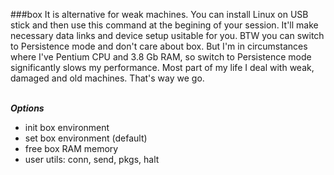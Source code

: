 ###box
It is alternative for weak machines. You can install Linux on USB stick and then use this command at the begining of your session. It'll make necessary data links and device setup usitable for you. BTW you can switch to Persistence mode and don't care about box. But I'm in circumstances where I've Pentium CPU and 3.8 Gb RAM, so switch to Persistence mode significantly slows my performance. Most part of my life I deal with weak, damaged and old machines. That's way we go.
<br/><br/>

***Options*** <br/>

* init box environment <br/>
* set box environment (default) <br/>
* free box RAM memory <br/>
* user utils: conn, send, pkgs, halt
<br/>
